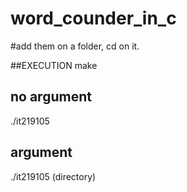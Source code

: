 # word_counder_in_c
#add them on a folder, cd on it.

##EXECUTION
make
## no argument
./it219105 
## argument
./it219105 (directory)
